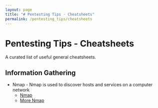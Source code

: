 ```yaml
---
layout: page
title: "# Pentesting Tips - Cheatsheets"
permalink: /pentesting_tips/cheatsheets
---
```


# Pentesting Tips - Cheatsheets

A curated list of useful general cheatsheets.

## Information Gathering

- Nmap - Nmap is used to discover hosts and services on a computer network
  - [Nmap](https://github.com/1ncendium/Pentesting-Wiki/wiki/Nmap)
  - [More Nmap](https://www.tutorialspoint.com/nmap-cheat-sheet)
